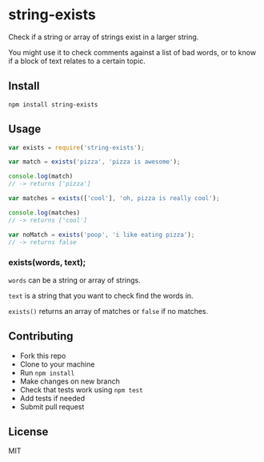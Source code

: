 # string-exists

Check if a string or array of strings exist in a larger string.

You might use it to check comments against a list of bad words, or to know if a block of text relates to a certain topic.

## Install

````
npm install string-exists
````

## Usage

````js
var exists = require('string-exists');

var match = exists('pizza', 'pizza is awesome');

console.log(match)
// -> returns ['pizza']

var matches = exists(['cool'], 'oh, pizza is really cool');

console.log(matches)
// -> returns ['cool']

var noMatch = exists('poop', 'i like eating pizza');
// -> returns false
````


### exists(words, text);
`words` can be a string or array of strings.

`text` is a string that you want to check find the words in.

`exists()` returns an array of matches or `false` if no matches.


## Contributing
- Fork this repo
- Clone to your machine
- Run `npm install`
- Make changes on new branch
- Check that tests work using `npm test`
- Add tests if needed
- Submit pull request

## License
MIT
